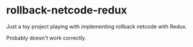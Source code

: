 # rollback-netcode-redux

Just a toy project playing with implementing rollback netcode with Redux. 

Probably doesn't work correctly.

